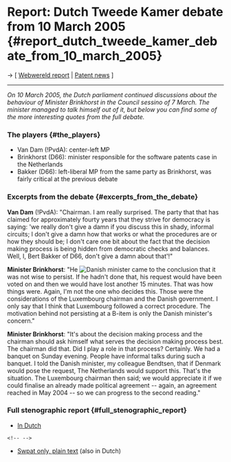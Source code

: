 # Report: Dutch Tweede Kamer debate from 10 March 2005 {#report_dutch_tweede_kamer_debate_from_10_march_2005}

-\> \[ [ Webwereld report](Brinkhorst050310En "wikilink") \| [ Patent
news](SwpatcninoEn "wikilink") \]

------------------------------------------------------------------------

*On 10 March 2005, the Dutch parliament continued discussions about the
behaviour of Minister Brinkhorst in the Council sessino of 7 March. The
minister managed to talk himself out of it, but below you can find some
of the more interesting quotes from the full debate.*

### The players {#the_players}

-   Van Dam (!PvdA): center-left MP
-   Brinkhorst (D66): minister responsible for the software patents case
    in the Netherlands
-   Bakker (D66): left-liberal MP from the same party as Brinkhorst, was
    fairly critical at the previous debate

### Excerpts from the debate {#excerpts_from_the_debate}

**Van Dam** (!PvdA): \"Chairman. I am really surprised. The party that
that has claimed for approximately fourty years that they strive for
democracy is saying: \'we really don\'t give a damn if you discuss this
in shady, informal circuits; I don\'t give a damn how that works or what
the procedures are or how they should be; I don\'t care one bit about
the fact that the decision making process is being hidden from
democratic checks and balances. Well, I, Bert Bakker of D66, don\'t give
a damn about that\'!\"

**Minister Brinkhorst**: \"He ![Danish minister](the "wikilink") came to
the conclusion that it was not wise to persist. If he hadn\'t done that,
his request would have been voted on and then we would have lost another
15 minutes. That was how things were. Again, I\'m not the one who
decides this. Those were the considerations of the Luxembourg chairman
and the Danish government. I only say that I think that Luxembourg
followed a correct procedure. The motivation behind not persisting at a
B-item is only the Danish minister\'s concern.\"

**Minister Brinkhorst**: \"It\'s about the decision making process and
the chairman should ask himself what serves the decision making process
best. The chairman did that. Did I play a role in that process?
Certainly. We had a banquet on Sunday evening. People have informal
talks during such a banquet. I told the Danish minister, my colleague
Bendtsen, that if Denmark would pose the request, The Netherlands would
support this. That\'s the situation. The Luxembourg chairman then said;
we would appreciate it if we could finalise an already made political
agreement \-- again, an agreement reached in May 2004 \-- so we can
progress to the second reading.\"

### Full stenographic report {#full_stenographic_report}

-   [In
    Dutch](http://www.tweedekamer.nl/images/stenogram2_tcm22-45111.DOC "wikilink")

```{=html}
<!-- -->
```
-   [Swpat only, plain
    text](http://wiki.vrijschrift.org/TranscriptieDebat100305 "wikilink")
    (also in Dutch)
